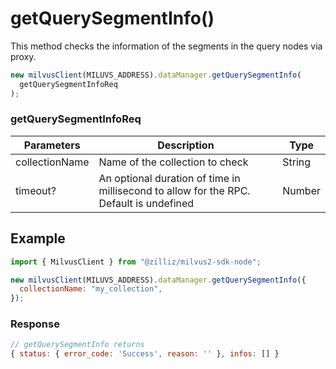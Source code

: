 # getQuerySegmentInfo()

This method checks the information of the segments in the query nodes via proxy.

```javascript
new milvusClient(MILUVS_ADDRESS).dataManager.getQuerySegmentInfo(
  getQuerySegmentInfoReq
);
```

### getQuerySegmentInfoReq

| Parameters     | Description                                                                            | Type   |
| -------------- | -------------------------------------------------------------------------------------- | ------ |
| collectionName | Name of the collection to check                                                        | String |
| timeout?       | An optional duration of time in millisecond to allow for the RPC. Default is undefined | Number |

## Example

```javascript
import { MilvusClient } from "@zilliz/milvus2-sdk-node";

new milvusClient(MILUVS_ADDRESS).dataManager.getQuerySegmentInfo({
  collectionName: "my_collection",
});
```

### Response

```javascript
// getQuerySegmentInfo returns
{ status: { error_code: 'Success', reason: '' }, infos: [] }
```
